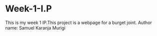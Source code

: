 # Week-1-I.P
This is my week 1 IP.This project is a webpage for a burget joint.
Author name: Samuel Karanja Murigi

